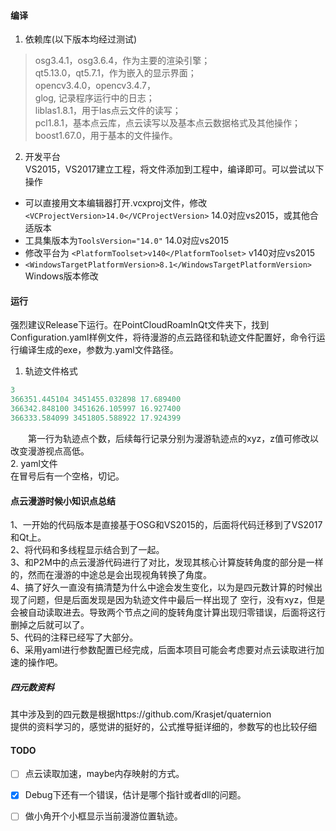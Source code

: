 #### 编译 ####
1. 依赖库(以下版本均经过测试)  
> osg3.4.1，osg3.6.4，作为主要的渲染引擎；   
> qt5.13.0，qt5.7.1，作为嵌入的显示界面；   
> opencv3.4.0，opencv3.4.7，   
> glog, 记录程序运行中的日志；   
> liblas1.8.1，用于las点云文件的读写；   
> pcl1.8.1，基本点云库，点云读写以及基本点云数据格式及其他操作；   
> boost1.67.0，用于基本的文件操作。   

2. 开发平台  
VS2015，VS2017建立工程，将文件添加到工程中，编译即可。可以尝试以下操作      
+ 可以直接用文本编辑器打开.vcxproj文件，修改 `<VCProjectVersion>14.0</VCProjectVersion>` 14.0对应vs2015，或其他合适版本   
+ 工具集版本为`ToolsVersion="14.0"` 14.0对应vs2015   
+ 修改平台为 `<PlatformToolset>v140</PlatformToolset>` v140对应vs2015
+ `<WindowsTargetPlatformVersion>8.1</WindowsTargetPlatformVersion>` Windows版本修改 
#### 运行 ####  
强烈建议Release下运行。在PointCloudRoamInQt文件夹下，找到Configuration.yaml样例文件，将待漫游的点云路径和轨迹文件配置好，命令行运行编译生成的exe，参数为.yaml文件路径。
1. 轨迹文件格式
``` C++
3 
366351.445104 3451455.032898 17.689400
366342.848100 3451626.105997 16.927400
366333.584099 3451805.588922 17.924399
```
&emsp;&emsp;第一行为轨迹点个数，后续每行记录分别为漫游轨迹点的xyz，z值可修改以改变漫游视点高低。   
2. yaml文件   
在冒号后有一个空格，切记。
#### 点云漫游时候小知识点总结 ####
1、一开始的代码版本是直接基于OSG和VS2015的，后面将代码迁移到了VS2017和Qt上。   
2、将代码和多线程显示结合到了一起。   
3、和P2M中的点云漫游代码进行了对比，发现其核心计算旋转角度的部分是一样的，然而在漫游的中途总是会出现视角转换了角度。   
4、搞了好久一直没有搞清楚为什么中途会发生变化，以为是四元数计算的时候出现了问题，但是后面发现是因为轨迹文件中最后一样出现了
空行，没有xyz，但是会被自动读取进去。导致两个节点之间的旋转角度计算出现归零错误，后面将这行删掉之后就可以了。   
5、代码的注释已经写了大部分。   
6、采用yaml进行参数配置已经完成，后面本项目可能会考虑要对点云读取进行加速的操作吧。
##### 四元数资料 #####
其中涉及到的四元数是根据https://github.com/Krasjet/quaternion   
提供的资料学习的，感觉讲的挺好的，公式推导挺详细的，参数写的也比较仔细
#### TODO ####
+ [ ] 点云读取加速，maybe内存映射的方式。    
* [x] Debug下还有一个错误，估计是哪个指针或者dll的问题。  
+ [ ] 做小角开个小框显示当前漫游位置轨迹。  
